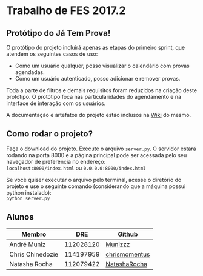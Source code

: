 # Trabalho de FES 2017.2

## Protótipo do Já Tem Prova!

O protótipo do projeto incluirá apenas as etapas do primeiro sprint, que atendem os seguintes casos de uso:

- Como um usuário qualquer, posso visualizar o calendário com provas agendadas.
- Como um usuário autenticado, posso adicionar e remover provas.

Toda a parte de filtros e demais requisitos foram reduzidos na criação deste protótipo. O protótipo foca nas particularidades do agendamento e na interface de interação com os usuários.

A documentação e artefatos do projeto estão inclusos na [Wiki](https://github.com/NatashaRocha/fes20172/wiki) do mesmo.

## Como rodar o projeto?
Faça o download do projeto. Execute o arquivo ```server.py```. O servidor estará rodando na porta 8000 e a página principal pode ser acessada pelo seu navegador de preferência no endereço:  
``` localhost:8000/index.html ``` ou ```0.0.0.0:8000/index.html```

Se você quiser executar o arquivo pelo terminal, acesse o diretório do projeto e use o seguinte comando (considerando que a máquina possui python instalado):  
``` python server.py ```

## Alunos
| Membro           | DRE       | Github                                            |
|------------------|-----------|---------------------------------------------------|
| André Muniz      | 112028120 | [Munizzz](https://github.com/Munizzz)             |
| Chris Chinedozie | 114197959 | [chrismomentus](https://github.com/chrismomentus) |
| Natasha Rocha    | 112079422 | [NatashaRocha](https://github.com/NatashaRocha)   |
